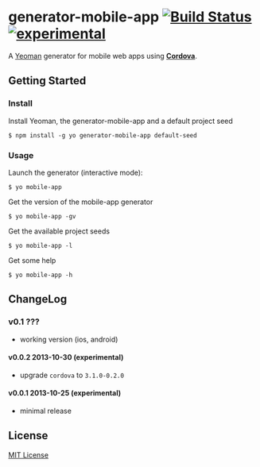 # generator-mobile-app [![Build Status](https://secure.travis-ci.org/peutetre/generator-mobile-app.png?branch=master)](https://travis-ci.org/peutetre/generator-mobile-app) [![experimental](http://hughsk.github.io/stability-badges/dist/experimental.svg)](http://github.com/hughsk/stability-badges)

A [Yeoman](http://yeoman.io) generator for mobile web apps using __[Cordova](http://cordova.apache.org/)__.

## Getting Started

### Install

Install Yeoman, the generator-mobile-app and a default project seed

```
$ npm install -g yo generator-mobile-app default-seed
```

### Usage

Launch the generator (interactive mode):

```
$ yo mobile-app
```

Get the version of the mobile-app generator

```
$ yo mobile-app -gv
```

Get the available project seeds

```
$ yo mobile-app -l
```

Get some help

```
$ yo mobile-app -h
```

## ChangeLog

### v0.1 ???

* working version (ios, android)

#### v0.0.2 2013-10-30 (experimental)

* upgrade `cordova` to `3.1.0-0.2.0`

#### v0.0.1 2013-10-25 (experimental)

* minimal release

## License

[MIT License](http://en.wikipedia.org/wiki/MIT_License)
